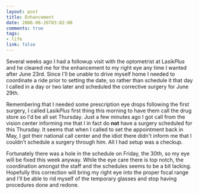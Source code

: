 ```yaml
--- 
layout: post
title: Enhancement
date: 2006-06-26T03:02:00
comments: true
tags:
- life
link: false
---
```

Several weeks ago I had a followup visit with the optometrist at Lasik<em>Plus</em> and he cleared me for the enhancement to my right eye any time I wanted after June 23rd. Since I'll be unable to drive myself home I needed to coordinate a ride prior to setting the date, so rather than schedule it that day I called in a day or two later and scheduled the corrective surgery for June 29th.

Remembering that I needed some prescription eye drops following the first surgery, I called Lasik<em>Plus</em> first thing this morning to have them call the drug store so I'd be all set Thursday. Just a few minutes ago I got call from the vision center informing me that I in fact do <strong>not</strong> have a surgery scheduled for this Thursday. It seems that when I called to set the appointment back in May, I got their national call center and the idiot there didn't inform me that I couldn't schedule a surgery through him. All I had setup was a checkup.

Fortunately there was a hole in the schedule on Friday, the 30th, so my eye will be fixed this week anyway. While the eye care there is top notch, the coordination amongst the staff and the schedules seems to be a bit lacking. Hopefully this correction will bring my right eye into the proper focal range and I'll be able to rid myself of the temporary glasses and stop having procedures done and redone.
